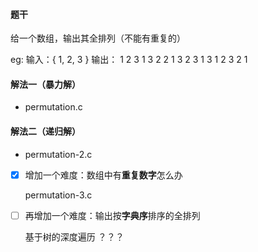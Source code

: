 #### 题干

给一个数组，输出其全排列（不能有重复的）

eg: 
  输入：{ 1, 2, 3 }
  输出：
    1 2 3
    1 3 2
    2 1 3
    2 3 1
    3 1 2
    3 2 1

#### 解法一（暴力解）

- permutation.c

#### 解法二（递归解）

- permutation-2.c

- [x] 增加一个难度：数组中有**重复数字**怎么办

  permutation-3.c

- [ ] 再增加一个难度：输出按**字典序**排序的全排列

  基于树的深度遍历 ？？？
